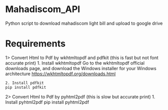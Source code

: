 # Mahadiscom_API
Python script to download mahadiscom light bill and upload to google drive



# Requirements

1> Convert Html to Pdf by wkhtmltopdf and pdfkit (this is fast but not font accurate print)
    1. Install wkhtmltopdf
    Go to the wkhtmltopdf official downloads page, 
    and download the Windows installer for your Windows architecture
    https://wkhtmltopdf.org/downloads.html

    2. Install pdfkit
    pip install pdfkit

2> Convert Html to Pdf by pyhtml2pdf (this is slow but accurate print)
    1. Install pyhtml2pdf
    pip install pyhtml2pdf
